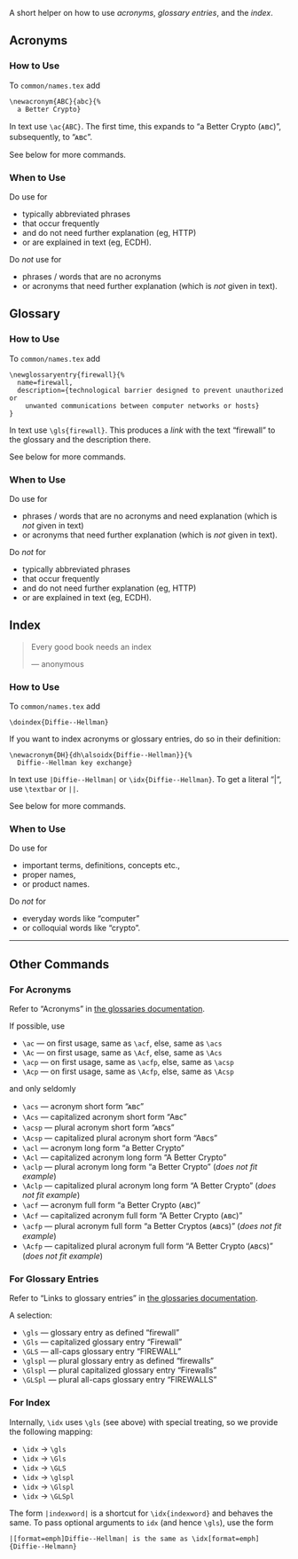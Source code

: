 A short helper on how to use _acronyms_, _glossary entries_, and the _index_.

## Acronyms ##

### How to Use ###

To `common/names.tex` add

```
\newacronym{ABC}{abc}{%
  a Better Crypto}
```

In text use `\ac{ABC}`. The first time, this expands to “a Better Crypto (ᴀʙᴄ)”, subsequently, to “ᴀʙᴄ”.

See below for more commands.

### When to Use ###

Do use for

 * typically abbreviated phrases 
 * that occur frequently
 * and do not need further explanation (eg, HTTP)
 * or are explained in text (eg, ECDH).
 
Do _not_ use for

 * phrases / words that are no acronyms
 * or acronyms that need further explanation (which is _not_ given in text).

## Glossary ##
### How to Use ###

To `common/names.tex` add

```
\newglossaryentry{firewall}{%
  name=firewall,
  description={technological barrier designed to prevent unauthorized or
    unwanted communications between computer networks or hosts}
}
```

In text use `\gls{firewall}`. This produces a _link_ with the text “firewall” to the glossary and the description there.

See below for more commands.

### When to Use ###

Do use for 
 
 * phrases / words that are no acronyms and need explanation (which is _not_ given in text)
 * or acronyms that need further explanation (which is _not_ given in text).

Do _not_ for

 * typically abbreviated phrases 
 * that occur frequently
 * and do not need further explanation (eg, HTTP)
 * or are explained in text (eg, ECDH).

## Index ##
> Every good book needs an index 
>
> — anonymous
### How to Use ###

To `common/names.tex` add

```
\doindex{Diffie--Hellman}
```

If you want to index acronyms or glossary entries, do so in their definition:

```
\newacronym{DH}{dh\alsoidx{Diffie--Hellman}}{%
  Diffie--Hellman key exchange}
```

In text use `|Diffie--Hellman|` or `\idx{Diffie--Hellman}`. To get a literal “|“, use `\textbar` or `||`.

See below for more commands.

### When to Use ###

Do use for 
 
 * important terms, definitions, concepts etc.,
 * proper names,
 * or product names.

Do _not_ for

 * everyday words like “computer”
 * or colloquial words like “crypto”.

---

## Other Commands ##

### For Acronyms ###

Refer to “Acronyms” in [the glossaries documentation][glossaries].

If possible, use

* `\ac` — on first usage, same as `\acf`, else, same as `\acs`* `\Ac` — on first usage, same as `\Acf`, else, same as `\Acs`* `\acp` — on first usage, same as `\acfp`, else, same as `\acsp`* `\Acp` — on first usage, same as `\Acfp`, else, same as `\Acsp`

and only seldomly

* `\acs` — acronym short form “ᴀʙᴄ”* `\Acs` — capitalized acronym short form “Aʙᴄ”* `\acsp` — plural acronym short form “ᴀʙᴄs”* `\Acsp` — capitalized plural acronym short form “Aʙᴄs”* `\acl` — acronym long form “a Better Crypto”* `\Acl` — capitalized acronym long form “A Better Crypto”* `\aclp` — plural acronym long form “a Better Crypto” (_does not fit example_)* `\Aclp` — capitalized plural acronym long form “A Better Crypto” (_does not fit example_)* `\acf` — acronym full form “a Better Crypto (ᴀʙᴄ)”* `\Acf` — capitalized acronym full form “A Better Crypto (ᴀʙᴄ)”* `\acfp` — plural acronym full form “a Better Cryptos (ᴀʙᴄs)” (_does not fit example_)* `\Acfp` — capitalized plural acronym full form “A Better Crypto (ᴀʙᴄs)” (_does not fit example_)
### For Glossary Entries ###

Refer to “Links to glossary entries” in [the glossaries documentation][glossaries].

A selection:

* `\gls` — glossary entry as defined “firewall”
* `\Gls` — capitalized glossary entry “Firewall”
* `\GLS` — all-caps glossary entry “FIREWALL”
* `\glspl` — plural glossary entry as defined “firewalls”
* `\Glspl` — plural capitalized glossary entry “Firewalls”
* `\GLSpl` — plural all-caps glossary entry “FIREWALLS”

### For Index ###

Internally, `\idx` uses `\gls` (see above) with special treating, so we provide the following mapping:

* `\idx` → `\gls`
* `\idx` → `\Gls`
* `\idx` → `\GLS`
* `\idx` → `\glspl`
* `\idx` → `\Glspl`
* `\idx` → `\GLSpl`

The form `|indexword|` is a shortcut for `\idx{indexword}` and behaves the same.
To pass optional arguments to `idx` (and hence `\gls`), use the form

```
|[format=emph]Diffie--Hellman| is the same as \idx[format=emph]{Diffie--Helmann}
```


[glossaries]: http://mirrors.ctan.org/macros/latex/contrib/glossaries/glossaries-user.pdf


